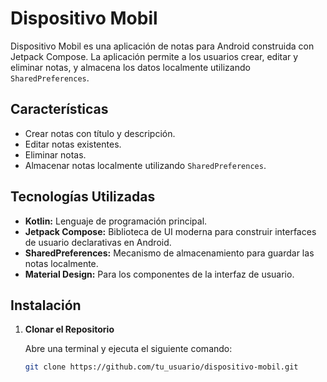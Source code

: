 # Dispositivo Mobil

Dispositivo Mobil es una aplicación de notas para Android construida con Jetpack Compose. La aplicación permite a los usuarios crear, editar y eliminar notas, y almacena los datos localmente utilizando `SharedPreferences`.

## Características

- Crear notas con título y descripción.
- Editar notas existentes.
- Eliminar notas.
- Almacenar notas localmente utilizando `SharedPreferences`.

## Tecnologías Utilizadas

- **Kotlin:** Lenguaje de programación principal.
- **Jetpack Compose:** Biblioteca de UI moderna para construir interfaces de usuario declarativas en Android.
- **SharedPreferences:** Mecanismo de almacenamiento para guardar las notas localmente.
- **Material Design:** Para los componentes de la interfaz de usuario.

## Instalación

1. **Clonar el Repositorio**

   Abre una terminal y ejecuta el siguiente comando:

   ```bash
   git clone https://github.com/tu_usuario/dispositivo-mobil.git
